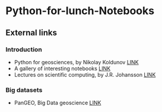 # Python-for-lunch-Notebooks

## External links

### Introduction
* Python for geosciences, by Nikolay Koldunov [LINK](https://github.com/koldunovn/python_for_geosciences)
* A gallery of interesting notebooks [LINK](https://github.com/jupyter/jupyter/wiki/A-gallery-of-interesting-Jupyter-Notebooks)
* Lectures on scientific computing, by J.R. Johansson [LINK](https://github.com/jrjohansson/scientific-python-lectures)

### Big datasets
* PanGEO, Big Data geoscience [LINK](http://pangeo.io/)
